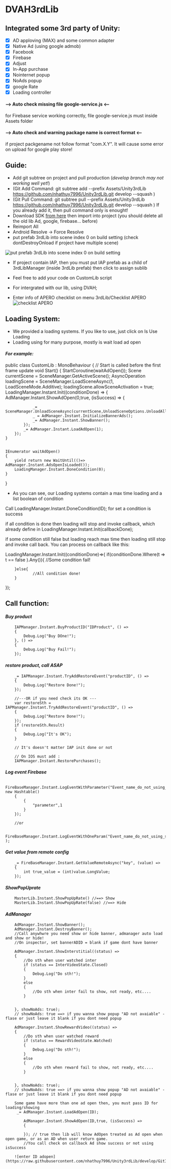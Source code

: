 # DVAH3rdLib
## Integrated some 3rd party of Unity:
- [x] AD apploving (MAX) and some common adapter
- [x] Native Ad (using google admob)
- [x] Facebook
- [x] Firebase
- [x] Adjust
- [x] In-App purchase
- [x] Nointernet popup
- [x] NoAds popup
- [x] google Rate
- [x] Loading controller

#### --> Auto check missing file google-service.js <--
for Firebase service working correctly, file google-service.js must inside Assets folder

#### --> Auto check and warning package name is correct format <--
if project packgename not follow format "com.X.Y". It will cause some error on upload for google play store!


## Guide:
- Add git subtree on project and pull production (_develop branch may not working well yet!_)
- (Git Add Command: git subtree add --prefix Assets/Unity3rdLib https://github.com/nhathuy7996/Unity3rdLib.git develop --squash    )
- (Git Pull Command: git subtree pull --prefix Assets/Unity3rdLib https://github.com/nhathuy7996/Unity3rdLib.git develop --squash  )
 If you already add it, then pull command only is enought!
- Download SDK [from here](https://github.com/nhathuy7996/Unity3rdLib/releases) then import into project 
        (you should delete all the old lib Ad, google, firebase... before)
- Reimport All
- Android Resolve -> Force Resolve
- put prefab 3rdLib into scene index 0 on build setting (check dontDestroyOnload if project have multiple scene)

![put prefab 3rdLib into scene index 0 on build setting](https://raw.githubusercontent.com/nhathuy7996/Unity3rdLib/develop/GitImage/1.png)

- If project contain IAP, then you must put IAP prefab as a child of 3rdLibManager (inside 3rdLib prefab) then click to assign sublib

- Feel free to add your code on CustomLib script

- For intergrated with our lib, using DVAH;

- Enter info of APERO checklist on menu 3rdLib/Checklist APERO
![checklist APERO](https://raw.githubusercontent.com/nhathuy7996/Unity3rdLib/develop/GitImage/4.png)

## Loading System:
- We provided a loading systems. If you like to use, just click on Is Use Loading
- Loading using for many purpose, mostly is wait load ad open
#### ***For example:***
public class CustomLib : MonoBehaviour
{
    // Start is called before the first frame update
    void Start()
    {
        StartCoroutine(waitAdOpen());
        Scene currentScene = SceneManager.GetActiveScene();
        AsyncOperation loadingScene = SceneManager.LoadSceneAsync(1, LoadSceneMode.Additive);
        loadingScene.allowSceneActivation = true;
        LoadingManager.Instant.Init((conditionDone) =>
        {
            AdManager.Instant.ShowAdOpen(0,true, (isSuccess) =>
            {
               
                _= SceneManager.UnloadSceneAsync(currentScene,UnloadSceneOptions.UnloadAllEmbeddedSceneObjects);
                _ = AdManager.Instant.InitializeBannerAds();
                _= AdManager.Instant.ShowBanner();
            });
            _= AdManager.Instant.LoadAdOpen(1);
        });
    }

 
    IEnumerator waitAdOpen()
    {
        yield return new WaitUntil(()=> AdManager.Instant.AdsOpenIsLoaded());
        LoadingManager.Instant.DoneCondition(0);
    }

  
}

- As you can see, our Loading systems contain a max time loading and a list boolean of condition

Call LoadingManager.Instant.DoneCondition(ID); for set a condition is success

if all condition is done then loading will stop and invoke callback, which already define in  LoadingManager.Instant.Init(callbackDone);

if some condition still false but loading reach max time then loading still stop and invoke call back. You can process on callback like this:

LoadingManager.Instant.Init((conditionDone)=>{
        if(conditionDone.Where(t => t == false ).Any()){
                //Some condition fail!
        
        }else{
                //All condition done!
        }
});

## Call function:
#### ***Buy product***
        IAPManager.Instant.BuyProductID("IDProduct", () =>
        {
            Debug.Log("Buy DOne!");
        }, () =>
        {
            Debug.Log("Buy Fail!");
        });

#### ***restore product, call ASAP*** 
        _= IAPManager.Instant.TryAddRestoreEvent("productID", () =>
        {
            Debug.Log("Restore Done!");
        });

        //---OR if you need check its OK ---
        var restoreSth = IAPManager.Instant.TryAddRestoreEvent("productID", () =>
        {
            Debug.Log("Restore Done!");
        });
        if (restoreSth.Result)
        {
            Debug.Log("It's OK");
        }

        // It's doesn't matter IAP init done or not

        // On IOS must add : 
        IAPManager.Instant.RestorePurchases();


#### ***Log event Firebase***
        FireBaseManager.Instant.LogEventWithParameter("Event_name_do_not_using_space", new Hashtable()
        {
            {
                "parameter",1
            }
        });

        //or

        FireBaseManager.Instant.LogEventWithOneParam("Event_name_do_not_using_space" );

#### ***Get value from remote config***
        _= FireBaseManager.Instant.GetValueRemoteAsync("key", (value) =>
        {
            int true_value = (int)value.LongValue;
        });



#### ***ShowPopUprate***
        MasterLib.Instant.ShowPopUpRate() //==> Show
        MasterLib.Instant.ShowPopUpRate(false) //==> Hide

#### ***AdManager***
        AdManager.Instant.ShowBanner();
        AdManager.Instant.DestroyBanner();
        //Call anywhwre you need show or hide banner, admanager auto load and show or hide!
        //On inspector, set bannerADID = blank if game dont have banner
        
        AdManager.Instant.ShowInterstitial((status) =>
        {
            //Do sth when user watched inter
            if (status == InterVideoState.Closed)
            {
                Debug.Log("Do sth!");
            }
            else
            {
                //Do sth when inter fail to show, not ready, etc....
            }


        }, showNoAds: true);
        // showNoAds: true ==> if you wanna show popup "AD not avaiable" - flase or just leave it blank if you dont need popup

        AdManager.Instant.ShowRewardVideo((status) =>
        {
            //Do sth when user watched reward
            if (status == RewardVideoState.Watched)
            {
                Debug.Log("Do sth!");
            }
            else
            {
                //Do sth when reward fail to show, not ready, etc....
            }


        }, showNoAds: true);
        // showNoAds: true ==> if you wanna show popup "AD not avaiable" - flase or just leave it blank if you dont need popup
        
        Some game have more than one ad open then, you must pass ID for loading/showing
         _= AdManager.Instant.LoadAdOpen(ID); 

            AdManager.Instant.ShowAdOpen(ID,true, (isSuccess) =>
            {
                
            }); // true then lib will know AdOpen treated as Ad open when open game, or as an AD when user return game.
            //You call check on callback Ad show success or not using isSuccess
            
        ![enter ID adopen](https://raw.githubusercontent.com/nhathuy7996/Unity3rdLib/develop/GitImage/5.png)
